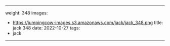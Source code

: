 
---
weight: 348
images:
- https://jumpingcow-images.s3.amazonaws.com/jack/jack_348.png
title: jack 348
date: 2022-10-27
tags:
- jack
---
